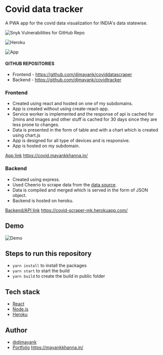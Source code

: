 # Covid data tracker

A PWA app for the covid data visualization for INDIA's data statewise.

![Snyk Vulnerabilities for GitHub Repo](https://img.shields.io/snyk/vulnerabilities/github/djmayank/covidtracker)

![Heroku](https://img.shields.io/badge/heroku-live-brightgreen)

![App](https://img.shields.io/badge/app-live-brightgreen)

#### GITHUB REPOSITORIES

- Frontend - https://github.com/djmayank/coviddatascraper
- Backend - https://github.com/djmayank/covidtracker

### Frontend

- Created using react and hosted on one of my subdomains.
- App is created without using create-react-app.
- Service worker is implemented and the response of api is cached for 2mins and images and other stuff is cached for 30 days since they are less prone to changes.
- Data is presented in the form of table and with a chart which is created using chart.js
- App is designed for all type of devices and is responsive.
- App is hosted on my subdomain.

[App link](https://covid.mayankkhanna.in/) https://covid.mayankkhanna.in/

### Backend

- Created using express.
- Used Cheerio to scrape data from the [data source](https://www.mohfw.gov.in/).
- Data is compiled and merged which is served in the form of JSON object.
- Backend is hosted on heroku.

[Backend/API link](https://covid-scraper-mk.herokuapp.com/) https://covid-scraper-mk.herokuapp.com/

## Demo

![Demo](https://covid.mayankkhanna.in/demo.gif)

## Steps to run this repository

- `yarn install` to install the packages
- `yarn start` to start the build
- `yarn build` to create the build in public folder

## Tech stack

- [React](https://reactjs.org/)
- [Node.js](https://nodejs.org/)
- [Heroku](https://www.heroku.com/)

## Author

- [@djmayank](https://www.github.com/djmayank)
- [Portfolio](https://mayankkhanna.in/) https://mayankkhanna.in/
